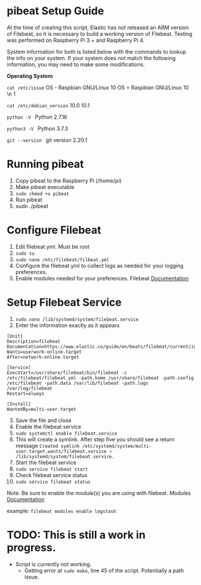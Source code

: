 # pibeat Setup Guide

At the time of creating this script, Elastic has not released an ARM version of Filebeat, so it is necessary to build a 
working version of Filebeat.  Testing was performed on Raspberry Pi 3.+ and Raspberry Pi 4.  

System information for both is listed below with the commands to lookup the info on your system. If your system does not match
the following information, you may need to make some modifications.

**Operating System**

```cat /etc/issue```
OS - Raspbian GNU/Linux 10
OS = Raspbian GNU/Linux 10 \n 1

```cat /etc/debian_version```
10.0
10.1

```python -V ```
Python 2.7.16

```python3 -V ```
Python 3.7.3

```git --version ```
git version 2.20.1

# Running pibeat

1. Copy pibeat to the Raspberry Pi (/home/pi)
2. Make pibeat executable
3. ```sudo chmod +x pibeat```
4. Run pibeat
5. sudo ./pibeat

# Configure Filebeat
1. Edit filebeat.yml.  Must be root 
2. ```sudo su```
3. ```sudo nano /etc/filebeat/filbeat.yml```
4. Configure the filebeat.yml to collect logs as needed for your logging preferences.
5. Enable modules needed for your preferences.
Filebeat [Documentation]()

# Setup Filebeat Service
1. ```sudo nano /lib/systemd/system/filebeat.service```
2. Enter the information exactly as it appears
```
[Unit]
Description=filebeat
Documentation=https://www.elastic.co/guide/en/beats/filebeat/current/index.html
Wants=userwork-online.target
After=network-online.target

[Service]
ExecStart=/usr/share/filebeat/bin/filebeat -c /etc/filebeat/filebeat.yml -path.home /usr/share/filebeat -path.config /etc/filebeat -path.data /var/lib/filebeat -path.logs /var/log/filebeat
Restart=always

[Install]
WantedBy=multi-user.target
```
3. Save the file and close
4. Enable the filebeat service
5. ```sudo systemctl enable filebeat.service```
6. This will create a symlink.  After step five you should see a return message
```Created symlink /etc/systemd/system/multi-user.target.wants/filebeat.service → /lib/systemd/system/filebeat.service.```
7. Start the filebeat service
8. ```sudo service filebeat start```
9. Check filebeat service status
10. ```sudo service filebeat status```

Note: Be sure to enable the module(s) you are using with filebeat.
Modules [Documentation](https://www.elastic.co/guide/en/beats/filebeat/current/filebeat-modules.html)

example: ```filebeat modules enable logstash```

# TODO: This is still a work in progress.

- Script is currently not working.  
  - Getting error at ```sudo make```, line 45 of the script.  Potentially a path issue.
